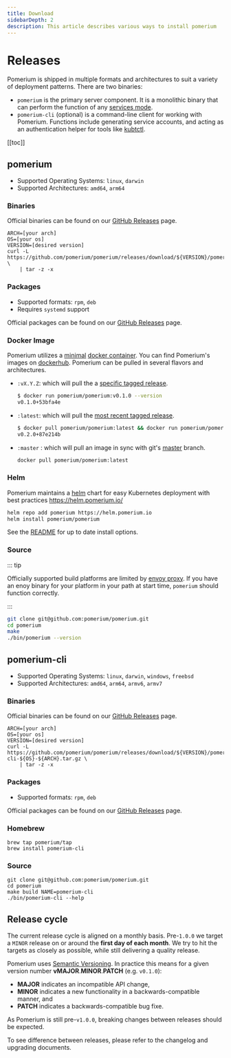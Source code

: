```yaml
---
title: Download
sidebarDepth: 2
description: This article describes various ways to install pomerium
---
```


# Releases

Pomerium is shipped in multiple formats and architectures to suit a variety of deployment patterns. There are two binaries:

- `pomerium` is the primary server component. It is a monolithic binary that can perform the function of any [services mode](/reference/#service-mode).
- `pomerium-cli` (optional) is a command-line client for working with Pomerium.  Functions include generating service accounts, and acting as an authentication helper for tools like [kubtctl](topics/kubernetes-integration.md).


[[toc]]


## pomerium

- Supported Operating Systems: `linux`, `darwin`
- Supported Architectures: `amd64`, `arm64`

### Binaries

Official binaries can be found on our [GitHub Releases](https://github.com/pomerium/pomerium/releases) page.

```shell
ARCH=[your arch]
OS=[your os]
VERSION=[desired version]
curl -L https://github.com/pomerium/pomerium/releases/download/${VERSION}/pomerium-${OS}-${ARCH}.tar.gz \
    | tar -z -x
```

### Packages

- Supported formats: `rpm`, `deb`
- Requires `systemd` support

Official packages can be found on our [GitHub Releases](https://github.com/pomerium/pomerium/releases) page.

### Docker Image

Pomerium utilizes a [minimal](https://github.com/GoogleContainerTools/distroless) [docker container](https://www.docker.com/resources/what-container). You can find Pomerium's images on [dockerhub](https://hub.docker.com/r/pomerium/pomerium). Pomerium can be pulled in several flavors and architectures.

- `:vX.Y.Z`: which will pull the a [specific tagged release](https://github.com/pomerium/pomerium/tags).

  ```bash
  $ docker run pomerium/pomerium:v0.1.0 --version
  v0.1.0+53bfa4e
  ```

- `:latest`: which will pull the [most recent tagged release](https://github.com/pomerium/pomerium/releases).

  ```bash
  $ docker pull pomerium/pomerium:latest && docker run pomerium/pomerium:latest --version
  v0.2.0+87e214b
  ```

- `:master` : which will pull an image in sync with git's [master](https://github.com/pomerium/pomerium/tree/master) branch.

  ```bash
  docker pull pomerium/pomerium:latest
  ```

### Helm

Pomerium maintains a [helm](https://helm.sh) chart for easy Kubernetes deployment with best practices <https://helm.pomerium.io/>

```bash
helm repo add pomerium https://helm.pomerium.io
helm install pomerium/pomerium
```

See the [README](https://github.com/pomerium/pomerium-helm/blob/master/charts/pomerium/README.md) for up to date install options.

### Source

::: tip

Officially supported build platforms are limited by [envoy proxy](https://www.envoyproxy.io/). If you have an enoy binary for your platform in your path at start time, `pomerium` should function correctly.

:::

```bash
git clone git@github.com:pomerium/pomerium.git
cd pomerium
make
./bin/pomerium --version
```

## pomerium-cli

- Supported Operating Systems: `linux`, `darwin`, `windows`, `freebsd`
- Supported Architectures: `amd64`, `arm64`, `armv6`, `armv7`

### Binaries

Official binaries can be found on our [GitHub Releases](https://github.com/pomerium/pomerium/releases) page.

```shell
ARCH=[your arch]
OS=[your os]
VERSION=[desired version]
curl -L https://github.com/pomerium/pomerium/releases/download/${VERSION}/pomerium-cli-${OS}-${ARCH}.tar.gz \
    | tar -z -x
```

### Packages

- Supported formats: `rpm`, `deb`

Official packages can be found on our [GitHub Releases](https://github.com/pomerium/pomerium/releases) page.

### Homebrew

```shell
brew tap pomerium/tap
brew install pomerium-cli
```

### Source

```shell
git clone git@github.com:pomerium/pomerium.git
cd pomerium
make build NAME=pomerium-cli
./bin/pomerium-cli --help
```

## Release cycle

The current release cycle is aligned on a monthly basis. Pre-`1.0.0` we target a `MINOR` release on or around the **first day of each month**. We try to hit the targets as closely as possible, while still delivering a quality release.

Pomerium uses [Semantic Versioning](https://semver.org/). In practice this means for a given version number **vMAJOR**.**MINOR**.**PATCH** (e.g. `v0.1.0`):

- **MAJOR** indicates an incompatible API change,
- **MINOR** indicates a new functionality in a backwards-compatible manner, and
- **PATCH** indicates a backwards-compatible bug fixe.

As Pomerium is still pre-`v1.0.0`, breaking changes between releases should be expected.

To see difference between releases, please refer to the changelog and upgrading documents.

